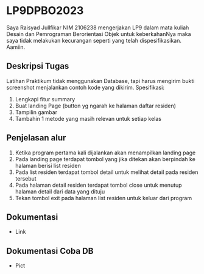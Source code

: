 # LP9DPBO2023
Saya Raisyad Jullfikar NIM 2106238 mengerjakan LP9 dalam mata kuliah Desain dan Pemrograman Berorientasi Objek untuk keberkahanNya maka saya tidak melakukan kecurangan seperti yang telah dispesifikasikan. Aamiin.

## Deskripsi Tugas
Latihan Praktikum tidak menggunakan Database, tapi harus mengirim bukti screenshot menjalankan contoh kode yang dikirim.
Spesifikasi:
1. Lengkapi fitur summary
2. Buat landing Page (button yg ngarah ke halaman daftar residen)
3. Tampilin gambar
4. Tambahin 1 metode yang masih relevan untuk setiap kelas

## Penjelasan alur
1. Ketika program pertama kali dijalankan akan menampilkan landing page
2. Pada landing page terdapat tombol yang jika ditekan akan berpindah ke halaman berisi list residen
3. Pada list residen terdapat tombol detail untuk melihat detail pada residen tersebut
4. Pada halaman detail residen terdapat tombol close untuk menutup halaman detail dari data yang dituju
5. Tekan tombol exit pada halaman list residen untuk keluar dari program

## Dokumentasi
- Link

## Dokumentasi Coba DB
- Pict
